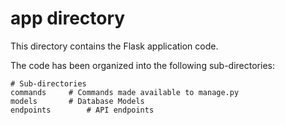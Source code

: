 # app directory

This directory contains the Flask application code.

The code has been organized into the following sub-directories:

    # Sub-directories
    commands     # Commands made available to manage.py
    models       # Database Models
    endpoints        # API endpoints

